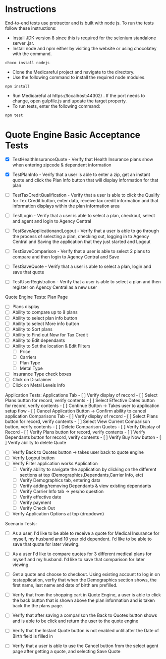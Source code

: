 Instructions
============

End-to-end tests use protractor and is built with node js. To run the tests follow these instructions:

- Install JDK version 8 since this is required for the selenium standalone server .jar. 
- Install node and npm either by visiting the website or using chocolatey with the command. 

```
choco install nodejs
```

- Clone the Medicareful project and navigate to the directory.
- Use the following command to install the required node modules.

```
npm install
```

- Run Medicareful at https://localhost:44302/ .  If the port needs to change, open gulpfile.js and update the target property.
- To run tests, enter the following command:

```
npm test
```

Quote Engine Basic Acceptance Tests
======================================

- [x] TestHealthInsuranceQuote - Verify that Health Insurance plans show when entering zipcode & dependent information


- [x] TestPlanInfo - Verify that a user is able to enter a zip, get an instant quote and click the Plan Info button that will display information for that plan


- [ ] TestTaxCreditQualification - Verify that a user is able to click the Qualify for Tex Credit button, enter data, receive tax credit information and that information displays within the plan information area


- [ ] TestLogin - Verify that a user is able to select a plan, checkout, select and agent and login to Agency Central


- [ ] TestSaveApplicationandLogout - Verify that a user is able to go through the process of selecting a plan, checking out, logging in to Agency Central and Saving the application that they just started and Logout


- [ ] TestSaveComparison - Verify that a user is able to select 2 plans to compare and then login to Agency Central and Save


- [ ] TestSaveQuote - Verify that a user is able to select a plan, login and save that quote


- [ ] TestUserRegistration - Verify that a user is able to select a plan and then register on Agency Central as a new user

Quote Engine Tests:
Plan Page
- [ ] Plans display
- [ ] Ability to compare up to 8 plans
- [ ] Ability to select plan info button
- [ ] Ability to select More info button
- [ ] Ability to Sort plans
- [ ] Ability to Find out Now for Tax Credit
- [ ] Ability to Edit dependants
- [ ] Ability to Set the location & Edit
Filters
	- [ ] Price
	- [ ] Carriers
	- [ ] Plan Type
	- [ ] Metal Type
- [ ] Insurance Type check boxes
- [ ] Click on Disclaimer
- [ ] Click on Metal Levels Info

Application Tests:
Applications Tab
	- [ ] Verify display of record
	- [ ] Select Plans button for record, verify contents
	- [ ] Select Effective Dates button for record, verify contents
	- [ ] Continue Button -> Takes user to application setup flow
	- [ ] Cancel Application Button -> Confirm ability to cancel application
Comparisons Tab	
	- [ ] Verify display of record
	- [ ] Select Plans button for record, verify contents
	- [ ] Select View Current Comparison button, verify contents
	- [ ] Delete Comparison
Quotes
	- [ ] Verify Display of Record
	- [ ] Verify Plans button for record, verify contents
	- [ ] Verify Dependants button for record, verify contents
	- [ ] Verify Buy Now button
	- [ ] Verify ability to delete Quote

- [ ] Verify Back to Quotes button -> takes user back to quote engine
- [ ] Verify Logout button
- [ ] Verify Filter application works
Application	
	- [ ] Verify ability to navigate the application by clicking on the different sections at top (Demographics,Dependants,Carrier Info, etc)
	- [ ] Verify Demographics tab, entering data
	- [ ] Verify adding/removing Dependants & view existing dependants
	- [ ] Verify Carrier Info tab -> 	yes/no question
	- [ ] Verify effective date
	- [ ] Verify payment
	- [ ] Verify Check Out
- [ ] Verify Application Options at top (dropdown)

Scenario Tests:

- [ ] As a user, I'd like to be able to receive a quote for Medical Insurance for myself, my husband and 10 year old dependent. I'd like to be able to save that quote for later viewing.

- [ ] As a user I'd like to compare quotes for 3 different medical plans for myself and my husband. I'd like to save that comparison for later viewing. 

- [ ] Get a quote and choose to checkout. Using existing account to log in on testapplication, verfiy that when the Demographics section shows, the first name, last name and date of birth are prefilled.

- [ ] Verify that from the shopping cart in Quote Engine, a user is able to click the back button that is shown above the plan information and is taken back the the plans page.

- [ ] Verify that after saving a comparison the Back to Quotes button shows and is able to be click and return the user to the quote engine

- [ ] Verify that the Instant Quote button is not enabled until after the Date of Birth field is filled in

- [ ] Verify that a user is able to use the Cancel button from the select agent page after getting a quote, and selecting Save Quote

